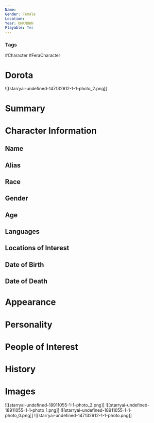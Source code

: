 ```yaml
---
Name: 
Gender: Female
Location: 
Year: UNKNOWN
Playable: Yes
---
```


### Tags
#Character #FeraCharacter 

# Dorota
![[starryai-undefined-147132912-1-1-photo_2.png]]

# Summary


# Character Information

## Name

## Alias

## Race

## Gender

## Age

## Languages

## Locations of Interest

## Date of Birth

## Date of Death

# Appearance

# Personality

# People of Interest

# History

# Images
![[starryai-undefined-18911055-1-1-photo_2.png]]
![[starryai-undefined-18911055-1-1-photo_1.png]]
![[starryai-undefined-18911055-1-1-photo_0.png]]
![[starryai-undefined-147132912-1-1-photo.png]]
